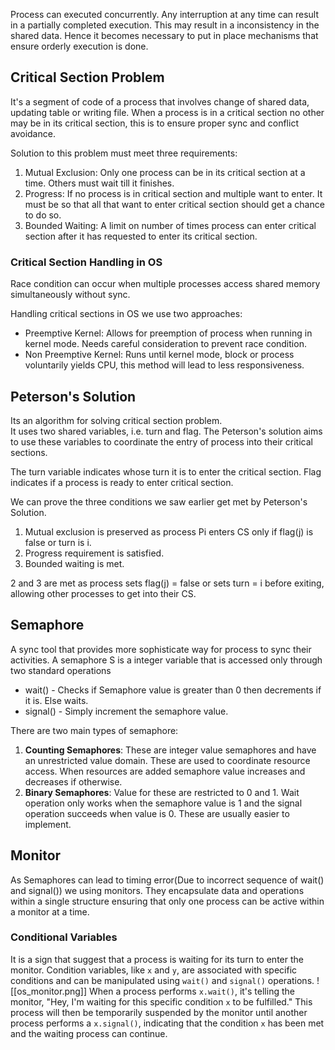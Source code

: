 Process can executed concurrently. Any interruption at any time can result in a partially completed execution. This may result in a inconsistency in the shared data. Hence it becomes necessary to put in place mechanisms that ensure orderly execution is done.


## Critical Section Problem

It's a segment of code of a process that involves change of shared data, updating table or writing file. When a process is in a critical section no other may be in its critical section, this is to ensure proper sync and conflict avoidance. 

Solution to this problem must meet three requirements:

1) Mutual Exclusion: Only one process can be in its critical section at a time. Others must wait till it finishes. 
2) Progress: If no process is in critical section and multiple want to enter. It must be so that all that want to enter critical section should get a chance to do so. 
3) Bounded Waiting: A limit on number of times process can enter critical section after it has requested to enter its critical section. 

### Critical Section Handling in OS

Race condition can occur when multiple processes access shared memory simultaneously without sync. 

Handling critical sections in OS we use two approaches:

- Preemptive Kernel: Allows for preemption of process when running in kernel mode. Needs careful consideration to prevent race condition. 
- Non Preemptive Kernel: Runs until kernel mode, block or process voluntarily yields CPU, this method will lead to less responsiveness.


## Peterson's Solution

Its an algorithm for solving critical section problem.  
It uses two shared variables, i.e. turn and flag. The Peterson's solution aims to use these variables to coordinate the entry of process into their critical sections. 

The turn variable indicates whose turn it is to enter the critical section.
Flag indicates if a process is ready to enter critical section.

We can prove the three conditions we saw earlier get met by Peterson's Solution.
1) Mutual exclusion is preserved as process Pi enters CS only if flag(j) is false or turn is i. 
2) Progress requirement is satisfied. 
3) Bounded waiting is met. 

2 and 3 are met as process sets flag(j) = false or sets turn = i before exiting, allowing other processes to get into their CS.

## Semaphore

A sync tool that provides more sophisticate way for process to sync their activities.
A semaphore S is a integer variable that is accessed only through two standard operations 
- wait() - Checks if Semaphore value is greater than 0 then decrements if it is. Else waits.
- signal() - Simply increment the semaphore value. 

There are two main types of semaphore:
1) **Counting Semaphores**: These are integer value semaphores and have an unrestricted value domain. These are used to coordinate resource access. When resources are added semaphore value increases and decreases if otherwise.
2) **Binary Semaphores**: Value for these are restricted to 0 and 1. Wait operation only works when the semaphore value is 1 and the signal operation succeeds when value is 0. These are usually easier to implement. 


## Monitor
As Semaphores can lead to timing error(Due to incorrect sequence of wait() and signal()) we using monitors. They encapsulate data and operations within a single structure ensuring that only one process can be active within a monitor at a time. 

### Conditional Variables
It is a sign that suggest that a process is waiting for its turn to enter the monitor. 
Condition variables, like `x` and `y`, are associated with specific conditions and can be manipulated using `wait()` and `signal()` operations.
![[os_monitor.png]]
When a process performs `x.wait()`, it's telling the monitor, "Hey, I'm waiting for this specific condition `x` to be fulfilled." This process will then be temporarily suspended by the monitor until another process performs a `x.signal()`, indicating that the condition `x` has been met and the waiting process can continue.